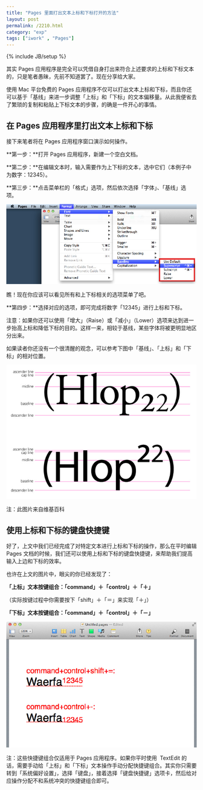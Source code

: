 ```yaml
---
title: "Pages 里面打出文本上标和下标打开的方法"
layout: post
permalink: /2210.html
category: "exp"
tags: ["iwork" , "Pages"]
---
```

{% include JB/setup %}

其实 Pages 应用程序是完全可以凭借自身打出来符合上述要求的上标和下标文本的，只是笔者愚昧，先前不知道罢了。现在分享给大家。

使用 Mac 平台免费的 Pages 应用程序不仅可以打出文本上标和下标，而且你还可以基于「基线」来进一步调整「上标」和「下标」的文本偏移量。从此我便省去了繁琐的复制和粘贴上下标文本的步骤，的确是一件开心的事情。


## 在 Pages 应用程序里打出文本上标和下标

接下来笔者将在 Pages 应用程序窗口演示如何操作。

**第一步：**打开 Pages 应用程序，新建一个空白文档。

**第二步：**在编辑文本时，输入需要作为上下标的文本，选中它们（本例子中为数字：12345）。

**第三步：**点击菜单栏的「格式」选项，然后依次选择「字体」、「基线」选项。

![](/wp-content/uploads/sinapicv2-backup/2210-ww1-large-005V4vEUjw1enug2klzokj30j6081dhh.jpg)

瞧！现在你应该可以看见所有和上下标相关的选项菜单了吧。

**第四步：**选择对应的选项，即可完成将数字「12345」进行上标和下标。

注意：如果你还可以使用「增大」（Raise）或「减小」（Lower）选项来达到进一步抬高上标和降低下标的目的。这样一来，相较于基线，某些字体将被更明显地区分出来。

如果读者你还没有一个很清醒的观念，可以参考下图中「基线」、「上标」和「下标」的相对位置。

![](/wp-content/uploads/sinapicv2-backup/2210-ww4-large-005V4vEUjw1enug2xd8yfj30i40cp0tz.jpg)

注：此图片来自维基百科

## 使用上标和下标的键盘快捷键

好了，上文中我们已经完成了对特定文本进行上标和下标的操作，那么在平时编辑 Pages 文档的时候，我们还可以使用上标和下标的键盘快捷键，来帮助我们提高输入上边和下标的效率。

也许在上文的图片中，眼尖的你已经发现了：

**「上标」文本按键组合：「command」＋「control」＋「＋」**

（实际按键过程中你需要按下「shift」＋「＝」来实现「＋」）

**「下标」文本按键组合：「command」＋「control」＋「－」**

![](/wp-content/uploads/sinapicv2-backup/2210-ww1-large-005V4vEUjw1enug3dlc8mj30j60cnabo.jpg)

注：这些快捷键组合仅适用于 Pages 应用程序。如果你平时使用  TextEdit 的话，需要手动给「上标」和「下标」文本操作手动分配快捷键组合。其实你只需要转到「系统偏好设置」，选择「键盘」，接着选择「键盘快捷键」选项卡，然后给对应操作分配不和系统冲突的快捷键组合即可。